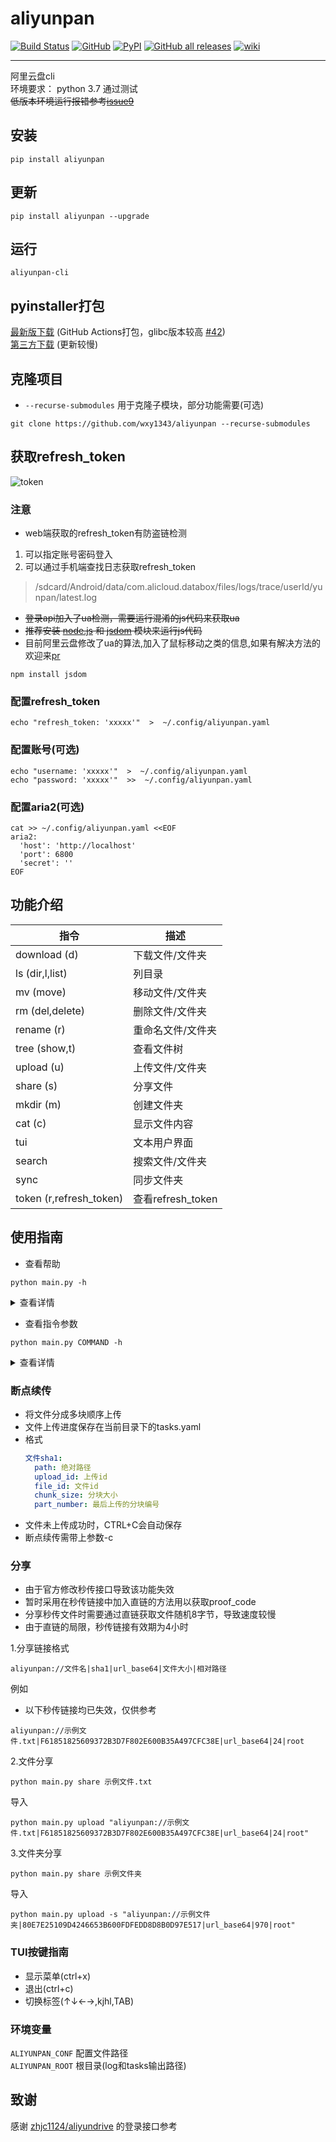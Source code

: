 # aliyunpan

[![Build Status](https://github.com/wxy1343/aliyunpan/workflows/CI/badge.svg)](https://github.com/wxy1343/aliyunpan/actions)
[![GitHub](https://img.shields.io/github/license/wxy1343/aliyunpan)](https://github.com/wxy1343/aliyunpan/blob/main/LICENSE)
[![PyPI](https://img.shields.io/pypi/v/aliyunpan)](https://pypi.org/project/aliyunpan/)
[![GitHub all releases](https://img.shields.io/github/downloads/wxy1343/aliyunpan/total)](https://github.com/wxy1343/aliyunpan/releases/latest/)
[![wiki](https://img.shields.io/badge/-wiki-ff69b4)](https://github.com/wxy1343/aliyunpan/wiki)

---

阿里云盘cli  
环境要求： python 3.7 通过测试  
~~低版本环境运行报错参考~~[~~issue9~~](https://github.com/wxy1343/aliyunpan/issues/9)

## 安装

```shell
pip install aliyunpan
```

## 更新

```shell
pip install aliyunpan --upgrade
```

## 运行

```shell
aliyunpan-cli
```

## pyinstaller打包

[最新版下载](https://github.com/wxy1343/aliyunpan/releases/latest) (GitHub
Actions打包，glibc版本较高 [#42](https://github.com/wxy1343/aliyunpan/issues/42))  
[第三方下载](https://media.cooluc.com/source/aliyunDrive-cli) (更新较慢)

## 克隆项目

* `--recurse-submodules` 用于克隆子模块，部分功能需要(可选)

```shell
git clone https://github.com/wxy1343/aliyunpan --recurse-submodules
```

## 获取refresh_token

![token](https://github.com/wxy1343/aliyunpan/raw/main/token.png)

### 注意

* web端获取的refresh_token有防盗链检测

1. 可以指定账号密码登入
2. 可以通过手机端查找日志获取refresh_token

> /sdcard/Android/data/com.alicloud.databox/files/logs/trace/userId/yunpan/latest.log

* ~~登录api加入了ua检测，需要运行混淆的js代码来获取ua~~
* ~~推荐安装 [node.js](https://nodejs.org) 和 [jsdom](https://github.com/jsdom/jsdom) 模块来运行js代码~~
* 目前阿里云盘修改了ua的算法,加入了鼠标移动之类的信息,如果有解决方法的欢迎来[pr](https://github.com/wxy1343/aliyunpan/pulls)

```shell
npm install jsdom
```

### 配置refresh_token

```shell
echo "refresh_token: 'xxxxx'"  >  ~/.config/aliyunpan.yaml
```

### 配置账号(可选)

```shell
echo "username: 'xxxxx'"  >  ~/.config/aliyunpan.yaml
echo "password: 'xxxxx'"  >>  ~/.config/aliyunpan.yaml
```

### 配置aria2(可选)

```shell
cat >> ~/.config/aliyunpan.yaml <<EOF
aria2:
  'host': 'http://localhost'
  'port': 6800
  'secret': ''
EOF
```

## 功能介绍

|指令                    |描述                           |
|-----------------------|------------------------------|
|download (d)           |下载文件/文件夹                  |
|ls (dir,l,list)        |列目录                         |
|mv (move)              |移动文件/文件夹                  |
|rm (del,delete)        |删除文件/文件夹                  |
|rename (r)             |重命名文件/文件夹                |
|tree (show,t)          |查看文件树                      |
|upload (u)             |上传文件/文件夹                  |
|share (s)              |分享文件                        |
|mkdir (m)              |创建文件夹                      |
|cat (c)                |显示文件内容                    |
|tui                    |文本用户界面                    |
|search                 |搜索文件/文件夹                 |
|sync                   |同步文件夹                     |
|token (r,refresh_token)|查看refresh_token             |

## 使用指南

* 查看帮助

```shell
python main.py -h
```

<details>
    <summary>查看详情</summary>
    <table>
        <tbody>
            <tr>
                <td>参数</td>
                <td>描述</td>
            </tr>
            <tr>
                <td>-h, --help</td>
                <td>查看帮助</td>
            </tr>
            <tr>
                <td>--version</td>
                <td>查看版本</td>
            </tr>
            <tr>
                <td>-c, --config-file</td>
                <td>指定配置文件</td>
            </tr>
            <tr>
                <td>-t, --refresh-token</td>
                <td>指定REFRESH_TOKEN</td>
            </tr>
            <tr>
                <td>-u, --username</td>
                <td>指定账号</td>
            </tr>
            <tr>
                <td>-p, --password</td>
                <td>指定密码</td>
            </tr>
            <tr>
                <td>-d, --depth</td>
                <td>文件递归深度</td>
            </tr>
            <tr>
                <td>-T, --timeout</td>
                <td>请求超时时间(秒)</td>
            </tr>
            <tr>
                <td>-id, --drive-id</td>
                <td>指定drive_id</td>
            </tr>
            <tr>
                <td>-a, --album</td>
                <td>是否访问相册</td>
            </tr>
            <tr>
                <td>-s, --share-id</td>
                <td>指定分享id</td>
            </tr>
            <tr>
                <td>-sp, --share-pwd</td>
                <td>指定分享密码</td>
            </tr>
            <tr>
                <td>-f, --filter-file</td>
                <td>过滤文件(多个)</td>
            </tr>
            <tr>
                <td>-w, --whitelist</td>
                <td>使用白名单过滤文件</td>
            </tr>
            <tr>
                <td>-m, --match</td>
                <td>指定使用正则匹配文件</td>
            </tr>
        </tbody>
    </table>
</details>

* 查看指令参数

```shell
python main.py COMMAND -h
```

<details>
    <summary>查看详情</summary>
    <table>
        <tbody>
            <tr>
                <td>指令</td>
                <td>参数</td>
                <td>描述</td>
            </tr>
            <tr>
                <td>download</td>
                <td>-p, --file</td>
                <td>选择文件(多个)</td>
            </tr>
            <tr>
                <td>download</td>
                <td>-s, --share</td>
                <td>指定分享的序列文件</td>
            </tr>
            <tr>
                <td>download</td>
                <td>-cs, --chunk-size</td>
                <td>分块大小(字节)</td>
            </tr> 
            <tr>
                <td>download</td>
                <td>-a, --aria2</td>
                <td>发送到aria2</td>
            </tr> 
            <tr>
                <td>ls,search</td>
                <td>-l</td>
                <td>查看详情</td>
            </tr>        
            <tr>
                <td>share</td>
                <td>-p, --file</td>
                <td>指定文件(多个)</td>
            </tr> 
            <tr>
                <td>share</td>
                <td>-f, --file-id</td>
                <td>指定file_id(多个)</td>
            </tr>        
            <tr>
                <td>share</td>
                <td>-t, --expire-sec</td>
                <td>分享过期时间(秒)，默认最大14400</td>
            </tr>
            <tr>
                <td>share</td>
                <td>-l, --share-link</td>
                <td>输出分享链接</td>
            </tr>        
            <tr>
                <td>share</td>
                <td>-d, --download-link</td>
                <td>输出下载链接</td>
            </tr>        
            <tr>
                <td>share</td>
                <td>-s, --save</td>
                <td>保存序列文件到云盘和本地</td>
            </tr>        
            <tr>
                <td>share</td>
                <td>-S, --share-official</td>
                <td>官方分享功能(需要账号支持)</td>
            </tr>         
            <tr>
                <td>upload</td>
                <td>-p, --file</td>
                <td>选择文件(多个)</td>
            </tr>        
            <tr>
                <td>upload,sync</td>
                <td>-t, --time-out</td>
                <td>分块上传超时时间(秒)</td>
            </tr>        
            <tr>
                <td>upload,sync</td>
                <td>-r, --retry</td>
                <td>上传失败重试次数</td>
            </tr>        
            <tr>
                <td>upload</td>
                <td>-f, --force</td>
                <td>强制覆盖文件</td>
            </tr>
            <tr>
                <td>upload</td>
                <td>-s, --share</td>
                <td>指定分享的序列文件</td>
            </tr> 
            <tr>
                <td>upload,sync</td>
                <td>-cs, --chunk-size</td>
                <td>分块大小(字节)</td>
            </tr> 
            <tr>
                <td>upload</td>
                <td>-c</td>
                <td>断点续传</td>
            </tr>        
            <tr>
                <td>cat</td>
                <td>-e, --encoding</td>
                <td>文件编码</td>
            </tr>        
            <tr>
                <td>sync</td>
                <td>-st, --sync-time</td>
                <td>同步间隔时间</td>
            </tr>        
            <tr>
                <td>sync</td>
                <td>--no-delete, -n</td>
                <td>不删除(云盘/本地)文件(默认)</td>
            </tr>        
            <tr>
                <td>sync</td>
                <td>-d, --delete</td>
                <td>允许删除(云盘/本地)文件</td>
            </tr>         
            <tr>
                <td>sync</td>
                <td>-l, --local</td>
                <td>同步云盘文件到本地</td>
            </tr>        
            <tr>
                <td>token</td>
                <td>--refresh, -r</td>
                <td>刷新配置文件token</td>
            </tr>        
            <tr>
                <td>token</td>
                <td>--refresh-time, -t</td>
                <td>自动刷新token间隔时间(秒)</td>
            </tr>        
            <tr>
                <td>change</td>
                <td>--change, -c</td>
                <td>设置新的refresh_token</td>
            </tr>
        </tbody>
    </table>
</details>

### 断点续传

* 将文件分成多块顺序上传
* 文件上传进度保存在当前目录下的tasks.yaml
* 格式
  ```yaml
  文件sha1:
    path: 绝对路径
    upload_id: 上传id
    file_id: 文件id
    chunk_size: 分块大小
    part_number: 最后上传的分块编号
  ```
* 文件未上传成功时，CTRL+C会自动保存
* 断点续传需带上参数-c

### 分享

* 由于官方修改秒传接口导致该功能失效
* 暂时采用在秒传链接中加入直链的方法用以获取proof_code
* 分享秒传文件时需要通过直链获取文件随机8字节，导致速度较慢
* 由于直链的局限，秒传链接有效期为4小时

1.分享链接格式

```
aliyunpan://文件名|sha1|url_base64|文件大小|相对路径
```

例如

* 以下秒传链接均已失效，仅供参考

```
aliyunpan://示例文件.txt|F61851825609372B3D7F802E600B35A497CFC38E|url_base64|24|root
```

2.文件分享

```shell
python main.py share 示例文件.txt 
```

导入

```shell
python main.py upload "aliyunpan://示例文件.txt|F61851825609372B3D7F802E600B35A497CFC38E|url_base64|24|root"
```

3.文件夹分享

```shell
python main.py share 示例文件夹
```

导入

```shell
python main.py upload -s "aliyunpan://示例文件夹|80E7E25109D4246653B600FDFEDD8D8B0D97E517|url_base64|970|root"
```

### TUI按键指南

* 显示菜单(ctrl+x)
* 退出(ctrl+c)
* 切换标签(↑↓←→,kjhl,TAB)

### 环境变量

```ALIYUNPAN_CONF``` 配置文件路径  
```ALIYUNPAN_ROOT``` 根目录(log和tasks输出路径)

## 致谢

感谢 [zhjc1124/aliyundrive](https://github.com/zhjc1124/aliyundrive) 的登录接口参考
